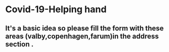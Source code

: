 # Covid-19-Helping hand  
## It's a basic idea so please fill the form with these areas (valby,copenhagen,farum)in the address section .
